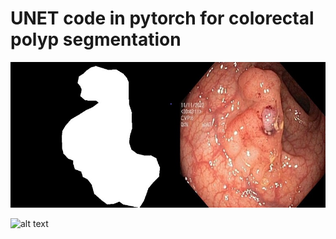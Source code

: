 # UNET code in pytorch for colorectal polyp segmentation

![alt text](./image/image.jpg)

![alt text](./image/UENT.png)
